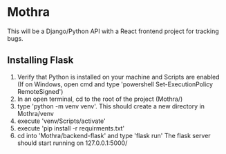 # Mothra

This will be a Django/Python API with a React frontend project for tracking bugs.

## Installing Flask
1. Verify that Python is installed on your machine and Scripts are enabled (If on Windows, open cmd and type 'powershell Set-ExecutionPolicy RemoteSigned')
2. In an open terminal, cd to the root of the project (Mothra/)
3. type 'python -m venv venv'. This should create a new directory in Mothra/venv
4. execute 'venv/Scripts/activate'
5. execute 'pip install -r requirments.txt'
6. cd into 'Mothra/backend-flask' and type 'flask run'
The flask server should start running on 127.0.0.1:5000/
